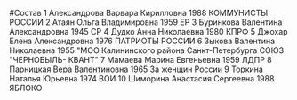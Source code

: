 #Состав
1 Александрова Варвара Кирилловна 1988 КОММУНИСТЫ РОССИИ
2 Атаян Ольга Владимировна 1959 ЕР
3 Буринкова Валентина Александровна 1945 СР
4 Дудко Анна Николаевна 1980 КПРФ
5 Джохар Елена Александровна 1976 ПАТРИОТЫ РОССИИ
6 Зыкова Валентина Николаевна 1955 \"МОО Калининского района Санкт-Петербурга СОЮЗ \"ЧЕРНОБЫЛЬ- КВАНТ\"
7 Мамаева Марина Евгеньевна 1959 ЛДПР
8 Парницкая Вера Валентиновна 1965 За женщин России
9 Торкина Наталья Юрьевна 1974 ВОИ
10 Шиморина Анастасия Сергеевна 1988 ЯБЛОКО
